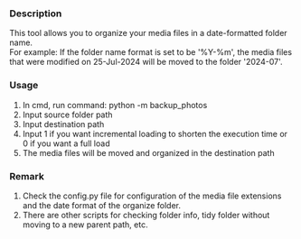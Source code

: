 ### Description
This tool allows you to organize your media files in a date-formatted folder name.\
For example: If the folder name format is set to be '%Y-%m', the media files that were modified on 25-Jul-2024 will be moved to the folder '2024-07'.

### Usage
1. In cmd, run command: python -m backup_photos
2. Input source folder path
3. Input destination path
4. Input 1 if you want incremental loading to shorten the execution time or 0 if you want a full load
5. The media files will be moved and organized in the destination path

### Remark
1. Check the config.py file for configuration of the media file extensions and the date format of the organize folder.
2. There are other scripts for checking folder info, tidy folder without moving to a new parent path, etc.